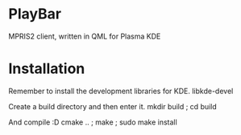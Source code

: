 PlayBar
=======
MPRIS2 client, written in QML for Plasma KDE


Installation
============
Remember to install the development libraries for KDE.
libkde-devel

Create a build directory and then enter it.
mkdir build ; cd build

And compile :D
cmake .. ; make ; sudo make install
